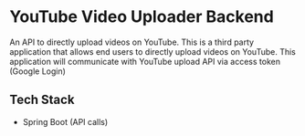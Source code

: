 # YouTube Video Uploader Backend

An API to directly upload videos on YouTube. This is a third party application that allows end users to directly upload videos on YouTube. This application will communicate with YouTube upload API via access token (Google Login)

## Tech Stack

- Spring Boot (API calls)
